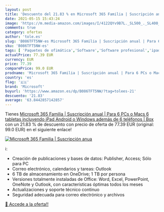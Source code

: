 ```yaml
---
layout: post
title: 'Descuento del 21.83 % en Microsoft 365 Familia | Suscripción anua'
date: 2021-05-15 15:43:24
image: 'https://m.media-amazon.com/images/I/4122QYv9B7L._SL500_._SL400_.jpg'
comments: true
category: ofertas
author: 'tole.es'
slug: 'B086TFT5NW-es Microsoft 365 Familia | Suscripción anual | Para 6 PCs o...'
sku: 'B086TFT5NW-es'
tags: [ 'Paquetes de ofimática','Software','Software profesional','ipad','microsoft', ]
actualPrice: 77.39 EUR
currency: EUR
price: 77.39
comparePrice: 99.0 EUR
prodname: 'Microsoft 365 Familia | Suscripción anual | Para 6 PCs o Macs  6 tabletas incluyendo iPad  Android  o Windows  además de 6 teléfonos | Box'
country: 'es'
flag: '🇪🇸'
brand: 'Microsoft'
buyurl: 'https://www.amazon.es/dp/B086TFT5NW/?tag=tolees-21'
descuento: '21.83'
average: '63.8442857142857'
---
```


Tienes [Microsoft 365 Familia | Suscripción anual | Para 6 PCs o Macs  6 tabletas incluyendo iPad  Android  o Windows  además de 6 teléfonos | Box](https://www.amazon.es/dp/B086TFT5NW/?tag=tolees-21) con un 21.83 % de descuento con precio de oferta de 77.39 EUR (original: 99.0 EUR) en el siguiente enlace!

[![Microsoft 365 Familia | Suscripción anua](https://m.media-amazon.com/images/I/4122QYv9B7L._SL500_._SL400_.jpg)](https://www.amazon.es/dp/B086TFT5NW/?tag=tolees-21)

ℹ️:

- Creación de publicaciones y bases de datos: Publisher, Access; Sólo para PC
- Correo electrónico, calendarios y tareas: Outlook
- 6 TB de almacenamiento en OneDrive; 1 TB por persona
- Versiones totalmente instaladas de Office: Word, Excel, PowerPoint, OneNote y Outlook, con características óptimas todos los meses
- Actualizaciones y soporte técnico continuo
- Seguridad adecuada para correo electrónico y archivos

[🛒 Accede a la oferta!!](https://www.amazon.es/dp/B086TFT5NW/?tag=tolees-21)
